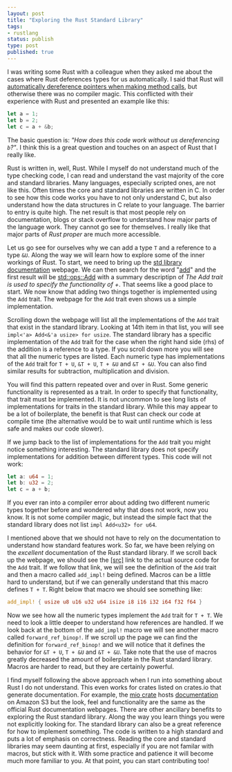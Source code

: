 ```yaml
---
layout: post
title: "Exploring the Rust Standard Library"
tags:
- rustlang
status: publish
type: post
published: true
---
```


I was writing some Rust with a colleague when they asked me about the cases where Rust deferences types for us automatically. I said that Rust will [automatically dereference pointers when making method calls][method deref], but otherwise there was no compiler magic. This conflicted with their experience with Rust and presented an example like this:

```rust
let a = 1;
let b = 2;
let c = a + &b;
```

The basic question is: _"How does this code work without us dereferencing `b`?"_. I think this is a great question and touches on an aspect of Rust that I really like.

Rust is written in, well, Rust. While I myself do not understand much of the type checking code, I can read and understand the vast majority of the core and standard libraries. Many languages, especially scripted ones, are not like this. Often times the core and standard libraries are written in C. In order to see how this code works you have to not only understand C, but also understand how the data structures in C relate to your language. The barrier to entry is quite high. The net result is that most people rely on documentation, blogs or stack overflow to understand how major parts of the language work. They cannot go see for themselves. I really like that major parts of _Rust proper_ are much more accessible.

Let us go see for ourselves why we can add a type `T` and a reference to a type `&U`. Along the way we will learn how to explore some of the inner workings of Rust. To start, we need to bring up the [std library documentation][std library doc] webpage. We can then search for the word "[add][add search]" and the first result will be [std::ops::Add][std::ops::Add] with a summary descriptipn of _The Add trait is used to specify the functionality of +_. That seems like a good place to start. We now know that adding two things together is implemented using the `Add` trait. The webpage for the `Add` trait even shows us a simple implementation.

Scrolling down the webpage will list all the implementations of the `Add` trait that exist in the standard library. Looking at 14th item in that list, you will see `impl<'a> Add<&'a usize> for usize`. The standard library has a specific implementation of the `Add` trait for the case when the right hand side (rhs) of the addition is a reference to a type. If you scroll down more you will see that all the numeric types are listed. Each numeric type has implementations of the `Add` trait for `T + U`, `&T + U`, `T + &U` and `&T + &U`. You can also find similar results for subtraction, multiplication and division.

You will find this pattern repeated over and over in Rust. Some generic functionality is represented as a trait. In order to specify that functionality, that trait must be implemented. It is not uncommon to see long lists of implementations for traits in the standard library. While this may appear to be a lot of boilerplate, the benefit is that Rust can check our code at compile time (the alternative would be to wait until runtime which is less safe and makes our code slower).

If we jump back to the list of implementations for the `Add` trait you might notice something interesting. The standard library does not specify implementations for addition between different types. This code will not work:

```rust
let a: u64 = 1;
let b: u32 = 2;
let c = a + b;
```

If you ever ran into a compiler error about adding two different numeric types together before and wondered why that does not work, now you know. It is not some compiler magic, but instead the simple fact that the standard library does not list `impl Add<u32> for u64`.

I mentioned above that we should not have to rely on the documentation to understand how standard features work. So far, we have been relying on the _excellent_ documentation of the Rust standard library. If we scroll back up the webpage, we should see the [\[src\]][Add trait impl] link to the actual source code for the `Add` trait. If we follow that link, we will see the definition of the `Add` trait and then a macro called `add_impl!` being defined. Macros can be a little hard to understand, but if we can generally understand that this macro defines `T + T`. Right below that macro we should see something like:

```rust
add_impl! { usize u8 u16 u32 u64 isize i8 i16 i32 i64 f32 f64 }
```

Now we see how all the numeric types implement the `Add` trait for `T + T`. We need to look a little deeper to understand how references are handled. If we look back at the bottom of the `add_impl!` macro we will see another macro called `forward_ref_binop!`. If we scroll up the page we can find the definition for `forward_ref_binop!` and we will notice that it defines the behavior for `&T + U`, `T + &U` and `&T + &U`. Take note that the use of macros greatly decreased the amount of boilerplate in the Rust standard library. Macros are harder to read, but they are certainly powerful.

I find myself following the above approach when I run into something about Rust I do not understand. This even works for crates listed on crates.io that generate documentation. For example, the [mio crate][mio crate] hosts [documentation][mio doc] on Amazon S3 but the look, feel and functionality are the same as the official Rust documentation webpages. There are other ancillary benefits to exploring the Rust standard library. Along the way you learn things you were not explicitly looking for. The standard library can also be a great reference for how to implement something. The code is written to a high standard and puts a lot of emphasis on correctness. Reading the core and standard libraries may seem daunting at first, especially if you are not familar with macros, but stick with it. With some practice and patience it will become much more familiar to you. At that point, you can start contributing too!

[method deref]: http://stackoverflow.com/a/28552082
[std library doc]: https://doc.rust-lang.org/std/
[add search]: https://doc.rust-lang.org/std/?search=add
[std::ops::Add]: https://doc.rust-lang.org/std/ops/trait.Add.html
[Add trait impl]: https://doc.rust-lang.org/src/core/ops.rs.html#182-190
[mio crate]: https://crates.io/crates/mio/
[mio doc]: http://rustdoc.s3-website-us-east-1.amazonaws.com/mio/v0.5.x/mio/
